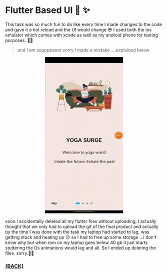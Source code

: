 # Flutter Based UI 📱 ✨

This task was so much fun to do like every time I made changes to the code and gave it a hot reload and the UI would change 😳
I used both the ios emulator which comes with xcode as well as my android phone for testing purposes. ✌🏾
> and I am suppppeeer sorry I made a mistake ....explained below

<p align="center"><img src="./task-6.gif" alt="sample-ui" width="250" height="500"/></a></p>

sooo I accidentally deleted all my flutter files without uploading, I actually thought that we only had to upload the gif of the final product and actually by the time I was done with the task my laptop had started to lag, was getting stuck and heating up 😥 so I had to free up some storage ...I don't know why but when rom on my laptop goes below 40 gb it just starts stuttering the Os animations would lag and all. So I ended up deleting the files. sorry.🙏🏽

### [(BACK)](https://github.com/PranavKrishnan007/amfoss-tasks)

